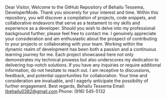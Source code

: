 
Dear Visitor,
Welcome to the GitHub Repository of Behailu Tessema, DeveloperMode. Thank you sincerely for your interest and time. 
Within this repository, you will discover a compilation of projects, code snippets, and collaborative endeavors that serve as a testament to my skills and experience as a developer.
Should you wish to delve into my professional background further, please feel free to contact me. 
I genuinely appreciate your consideration and am enthusiastic about the prospect of contributing to your projects or collaborating with your team.
Working within the dynamic realm of development has been both a passion and a continuous learning journey for me. 
Each project showcased here not only demonstrates my technical prowess but also underscores my dedication to delivering top-notch solutions.
If you have any inquiries or require additional information, do not hesitate to reach out. 
I am receptive to discussions, feedback, and potential opportunities for collaboration. 
Your time and consideration are invaluable, and I eagerly anticipate the possibility of further engagement.
   Best regards,
   Behailu Tessema
   Email: tbehailu0382@gmail.com
   Phone: (916) 545-5132

